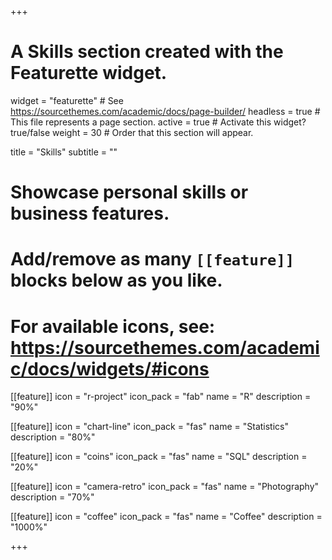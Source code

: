 +++
# A Skills section created with the Featurette widget.
widget = "featurette"  # See https://sourcethemes.com/academic/docs/page-builder/
headless = true  # This file represents a page section.
active = true  # Activate this widget? true/false
weight = 30  # Order that this section will appear.

title = "Skills"
subtitle = ""

# Showcase personal skills or business features.
# 
# Add/remove as many `[[feature]]` blocks below as you like.
# 
# For available icons, see: https://sourcethemes.com/academic/docs/widgets/#icons

[[feature]]
  icon = "r-project"
  icon_pack = "fab"
  name = "R"
  description = "90%"
  
[[feature]]
  icon = "chart-line"
  icon_pack = "fas"
  name = "Statistics"
  description = "80%"  

[[feature]]
  icon = "coins"
  icon_pack = "fas"
  name = "SQL"
  description = "20%"
  
[[feature]]
  icon = "camera-retro"
  icon_pack = "fas"
  name = "Photography"
  description = "70%"
  
[[feature]]
  icon = "coffee"
  icon_pack = "fas"
  name = "Coffee"
  description = "1000%"

+++
